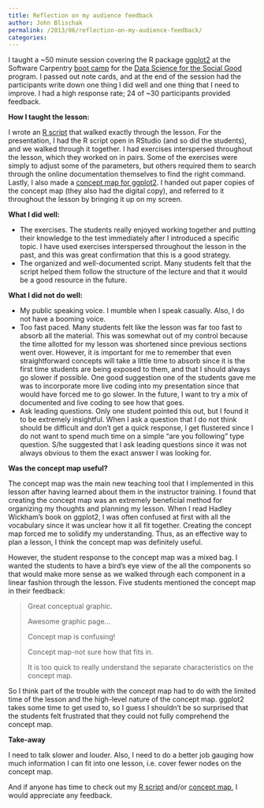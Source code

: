 ```yaml
---
title: Reflection on my audience feedback
author: John Blischak
permalink: /2013/06/reflection-on-my-audience-feedback/
categories:
---
```

I taught a ~50 minute session covering the R package [ggplot2][1] at the Software Carpentry [boot camp][2] for the [Data Science for the Social Good][3] program. I passed out note cards, and at the end of the session had the participants write down one thing I did well and one thing that I need to improve. I had a high response rate; 24 of ~30 participants provided feedback.

**How I taught the lesson:**

I wrote an [R script][4] that walked exactly through the lesson. For the presentation, I had the R script open in RStudio (and so did the students), and we walked through it together. I had exercises interspersed throughout the lesson, which they worked on in pairs. Some of the exercises were simply to adjust some of the parameters, but others required them to search through the online documentation themselves to find the right command. Lastly, I also made a [concept map for ggplot2][5]. I handed out paper copies of the concept map (they also had the digital copy), and referred to it throughout the lesson by bringing it up on my screen.

**What I did well:**

*   The exercises. The students really enjoyed working together and putting their knowledge to the test immediately after I introduced a specific topic. I have used exercises interspersed throughout the lesson in the past, and this was great confirmation that this is a good strategy.
*   The organized and well-documented script. Many students felt that the script helped them follow the structure of the lecture and that it would be a good resource in the future.

**What I did not do well:**

*   My public speaking voice. I mumble when I speak casually. Also, I do not have a booming voice.
*   Too fast paced. Many students felt like the lesson was far too fast to absorb all the material. This was somewhat out of my control because the time allotted for my lesson was shortened since previous sections went over. However, it is important for me to remember that even straightforward concepts will take a little time to absorb since it is the first time students are being exposed to them, and that I should always go slower if possible. One good suggestion one of the students gave me was to incorporate more live coding into my presentation since that would have forced me to go slower. In the future, I want to try a mix of documented and live coding to see how that goes.
*   Ask leading questions. Only one student pointed this out, but I found it to be extremely insightful. When I ask a question that I do not think should be difficult and don&#8217;t get a quick response, I get flustered since I do not want to spend much time on a simple &#8220;are you following&#8221; type question. S/he suggested that I ask leading questions since it was not always obvious to them the exact answer I was looking for.

**Was the concept map useful?**

The concept map was the main new teaching tool that I implemented in this lesson after having learned about them in the instructor training. I found that creating the concept map was an extremely beneficial method for organizing my thoughts and planning my lesson. When I read Hadley Wickham&#8217;s book on ggplot2, I was often confused at first with all the vocabulary since it was unclear how it all fit together. Creating the concept map forced me to solidify my understanding. Thus, as an effective way to plan a lesson, I think the concept map was definitely useful.

However, the student response to the concept map was a mixed bag. I wanted the students to have a bird&#8217;s eye view of the all the components so that would make more sense as we walked through each component in a linear fashion through the lesson. Five students mentioned the concept map in their feedback:

> Great conceptual graphic.
> 
> Awesome graphic page&#8230;
> 
> Concept map is confusing!
> 
> Concept map-not sure how that fits in.
> 
> It is too quick to really understand the separate characteristics on the concept map.

So I think part of the trouble with the concept map had to do with the limited time of the lesson and the high-level nature of the concept map. ggplot2 takes some time to get used to, so I guess I shouldn&#8217;t be so surprised that the students felt frustrated that they could not fully comprehend the concept map.

**Take-away**

I need to talk slower and louder. Also, I need to do a better job gauging how much information I can fit into one lesson, i.e. cover fewer nodes on the concept map.

And if anyone has time to check out my [R script][4] and/or [concept map][5], I would appreciate any feedback.

 [1]: http://ggplot2.org/
 [2]: http://software-carpentry.org/bootcamps/2013-06-dssg.html
 [3]: http://dssg.io/
 [4]: https://github.com/swcarpentry/boot-camps/blob/2013-06-dssg/R/ggplot2/intro-to-ggplot2.R
 [5]: https://github.com/swcarpentry/boot-camps/blob/2013-06-dssg/R/ggplot2/ggplot2-concept-map.png
